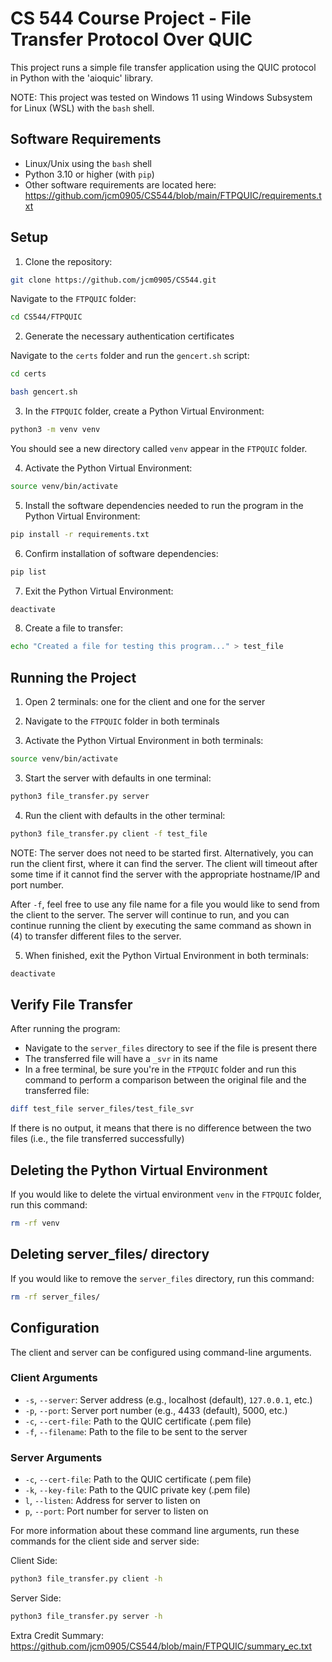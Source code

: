 # CS 544 Course Project - File Transfer Protocol Over QUIC

This project runs a simple file transfer application using the QUIC protocol in Python with the 'aioquic' library.

NOTE: This project was tested on Windows 11 using Windows Subsystem for Linux (WSL) with the `bash` shell.

## Software Requirements

- Linux/Unix using the `bash` shell
- Python 3.10 or higher (with `pip`)
- Other software requirements are located here: https://github.com/jcm0905/CS544/blob/main/FTPQUIC/requirements.txt

## Setup
1. Clone the repository:
```sh
git clone https://github.com/jcm0905/CS544.git
```
Navigate to the `FTPQUIC` folder:
```sh
cd CS544/FTPQUIC
```

2. Generate the necessary authentication certificates

Navigate to the `certs` folder and run the `gencert.sh` script:
```sh
cd certs
```
```sh
bash gencert.sh
```
3. In the `FTPQUIC` folder, create a Python Virtual Environment:
```sh
python3 -m venv venv
```
You should see a new directory called `venv` appear in the `FTPQUIC` folder.

4. Activate the Python Virtual Environment:
```sh
source venv/bin/activate
```

5. Install the software dependencies needed to run the program in the Python Virtual Environment:
```sh
pip install -r requirements.txt
```

6. Confirm installation of software dependencies:
```sh
pip list
```

7. Exit the Python Virtual Environment:
```sh
deactivate
```

8. Create a file to transfer:
```sh
echo "Created a file for testing this program..." > test_file
```

## Running the Project

1. Open 2 terminals: one for the client and one for the server

2. Navigate to the `FTPQUIC` folder in both terminals

4. Activate the Python Virtual Environment in both terminals:
```sh
source venv/bin/activate
```

3. Start the server with defaults in one terminal:
```sh
python3 file_transfer.py server
```

4. Run the client with defaults in the other terminal:
```sh
python3 file_transfer.py client -f test_file
```
NOTE: The server does not need to be started first. Alternatively, you can run the client first, where it can find the server.
The client will timeout after some time if it cannot find the server with the appropriate hostname/IP and port number.

After `-f`, feel free to use any file name for a file you would like to send from the client to the server.
The server will continue to run, and you can continue running the client by executing the same command as shown in (4) to transfer different files to the server.

5. When finished, exit the Python Virtual Environment in both terminals:
```sh
deactivate
```

## Verify File Transfer

After running the program:
- Navigate to the `server_files` directory to see if the file is present there
- The transferred file will have a `_svr` in its name
- In a free terminal, be sure you're in the `FTPQUIC` folder and run this command to perform a comparison between the original file and the transferred file:
```sh
diff test_file server_files/test_file_svr
```

If there is no output, it means that there is no difference between the two files (i.e., the file transferred successfully)

## Deleting the Python Virtual Environment

If you would like to delete the virtual environment `venv` in the `FTPQUIC` folder, run this command:
```sh
rm -rf venv
```

## Deleting server_files/ directory

If you would like to remove the `server_files` directory, run this command:
```sh
rm -rf server_files/
```

## Configuration

The client and server can be configured using command-line arguments.

### Client Arguments

- `-s`, `--server`: Server address (e.g., localhost (default), `127.0.0.1`, etc.)
- `-p`, `--port`: Server port number (e.g., 4433 (default), 5000, etc.)
- `-c`, `--cert-file`: Path to the QUIC certificate (.pem file)
- `-f`, `--filename`: Path to the file to be sent to the server

### Server Arguments

- `-c`, `--cert-file`: Path to the QUIC certificate (.pem file)
- `-k`, `--key-file`: Path to the QUIC private key (.pem file)
- `l`, `--listen`: Address for server to listen on
- `p`, `--port`: Port number for server to listen on

For more information about these command line arguments, run these commands for the client side and server side:

Client Side:
```sh
python3 file_transfer.py client -h
```

Server Side:
```sh
python3 file_transfer.py server -h
```

Extra Credit Summary: https://github.com/jcm0905/CS544/blob/main/FTPQUIC/summary_ec.txt
